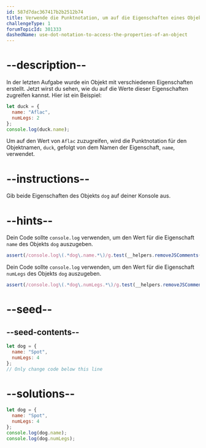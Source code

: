 ```yaml
---
id: 587d7dac367417b2b2512b74
title: Verwende die Punktnotation, um auf die Eigenschaften eines Objekts zuzugreifen
challengeType: 1
forumTopicId: 301333
dashedName: use-dot-notation-to-access-the-properties-of-an-object
---
```


# --description--

In der letzten Aufgabe wurde ein Objekt mit verschiedenen Eigenschaften erstellt. Jetzt wirst du sehen, wie du auf die Werte dieser Eigenschaften zugreifen kannst. Hier ist ein Beispiel:

```js
let duck = {
  name: "Aflac",
  numLegs: 2
};
console.log(duck.name);
```

Um auf den Wert von `Aflac` zuzugreifen, wird die Punktnotation für den Objektnamen, `duck`, gefolgt von dem Namen der Eigenschaft, `name`, verwendet.

# --instructions--

Gib beide Eigenschaften des Objekts `dog` auf deiner Konsole aus.

# --hints--

Dein Code sollte `console.log` verwenden, um den Wert für die Eigenschaft `name` des Objekts `dog` auszugeben.

```js
assert(/console.log\(.*dog\.name.*\)/g.test(__helpers.removeJSComments(code)));
```

Dein Code sollte `console.log` verwenden, um den Wert für die Eigenschaft `numLegs` des Objekts `dog` auszugeben.

```js
assert(/console.log\(.*dog\.numLegs.*\)/g.test(__helpers.removeJSComments(code)));
```

# --seed--

## --seed-contents--

```js
let dog = {
  name: "Spot",
  numLegs: 4
};
// Only change code below this line
```

# --solutions--

```js
let dog = {
  name: "Spot",
  numLegs: 4
};
console.log(dog.name);
console.log(dog.numLegs);
```

